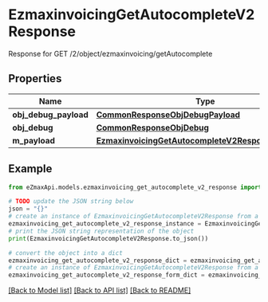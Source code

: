 # EzmaxinvoicingGetAutocompleteV2Response

Response for GET /2/object/ezmaxinvoicing/getAutocomplete

## Properties

Name | Type | Description | Notes
------------ | ------------- | ------------- | -------------
**obj_debug_payload** | [**CommonResponseObjDebugPayload**](CommonResponseObjDebugPayload.md) |  | 
**obj_debug** | [**CommonResponseObjDebug**](CommonResponseObjDebug.md) |  | [optional] 
**m_payload** | [**EzmaxinvoicingGetAutocompleteV2ResponseMPayload**](EzmaxinvoicingGetAutocompleteV2ResponseMPayload.md) |  | 

## Example

```python
from eZmaxApi.models.ezmaxinvoicing_get_autocomplete_v2_response import EzmaxinvoicingGetAutocompleteV2Response

# TODO update the JSON string below
json = "{}"
# create an instance of EzmaxinvoicingGetAutocompleteV2Response from a JSON string
ezmaxinvoicing_get_autocomplete_v2_response_instance = EzmaxinvoicingGetAutocompleteV2Response.from_json(json)
# print the JSON string representation of the object
print(EzmaxinvoicingGetAutocompleteV2Response.to_json())

# convert the object into a dict
ezmaxinvoicing_get_autocomplete_v2_response_dict = ezmaxinvoicing_get_autocomplete_v2_response_instance.to_dict()
# create an instance of EzmaxinvoicingGetAutocompleteV2Response from a dict
ezmaxinvoicing_get_autocomplete_v2_response_form_dict = ezmaxinvoicing_get_autocomplete_v2_response.from_dict(ezmaxinvoicing_get_autocomplete_v2_response_dict)
```
[[Back to Model list]](../README.md#documentation-for-models) [[Back to API list]](../README.md#documentation-for-api-endpoints) [[Back to README]](../README.md)


